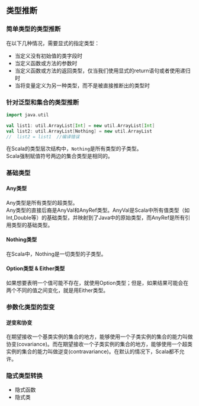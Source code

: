 ## 类型推断
### 简单类型的类型推断
在以下几种情况，需要显式的指定类型：  
 - 当定义没有初始值的类字段时
 - 当定义函数或方法的参数时
 - 当定义函数或方法的返回类型，仅当我们使用显式的return语句或者使用递归时
 - 当将变量定义为另一种类型，而不是被直接推断出的类型时

### 针对泛型和集合的类型推断
```scala
import java.util

val list1: util.ArrayList[Int] = new util.ArrayList[Int]
val list2: util.ArrayList[Nothing] = new util.ArrayList
//  list2 = list1  //编译错误
```
在Scala的类型层次结构中，`Nothing`是所有类型的子类型。   
Scala强制赋值符号两边的集合类型是相同的。  

### 基础类型
#### Any类型
Any类型是所有类型的超类型。  
Any类型的直接后裔是AnyVal和AnyRef类型。AnyVal是Scala中所有值类型（如Int,Double等）的基础类型，并映射到了Java中的原始类型，而AnyRef是所有引用类型的基础类型。  

#### Nothing类型
在Scala中，Nothing是一切类型的子类型。

#### Option类型 & Either类型
如果想要表明一个值可能不存在，就使用Option类型；但是，如果结果可能会在两个不同的值之间变化，就是用Either类型。  

### 参数化类型的型变
#### 逆变和协变
在期望接收一个基类实例的集合的地方，能够使用一个子类实例的集合的能力叫做协变(covariance)。而在期望接收一个子类实例的集合的地方，能够使用一个超类实例的集合的能力叫做逆变(contravariance)。在默认的情况下，Scala都不允许。  

### 隐式类型转换
 - 隐式函数
 - 隐式类



